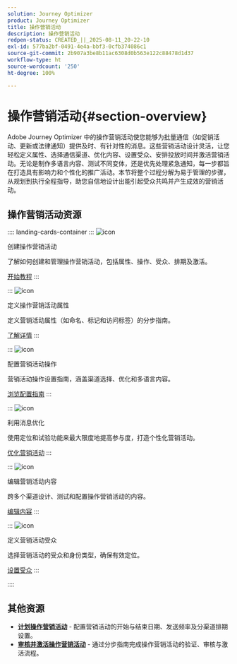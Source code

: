 ```yaml
---
solution: Journey Optimizer
product: Journey Optimizer
title: 操作营销活动
description: 操作营销活动
redpen-status: CREATED_||_2025-08-11_20-22-10
exl-id: 577ba2bf-0491-4e4a-bbf3-0cfb374086c1
source-git-commit: 2b907a3be8b11ac6308d0b563e122c88478d1d37
workflow-type: ht
source-wordcount: '250'
ht-degree: 100%

---
```


# 操作营销活动{#section-overview}

Adobe Journey Optimizer 中的操作营销活动使您能够为批量通信（如促销活动、更新或法律通知）提供及时、有针对性的消息。这些营销活动设计灵活，让您轻松定义属性、选择通信渠道、优化内容、设置受众、安排投放时间并激活营销活动。无论是制作多语言内容、测试不同变体，还是优先处理紧急通知，每一步都旨在打造具有影响力和个性化的推广活动。本节将整个过程分解为易于管理的步骤，从规划到执行全程指导，助您自信地设计出能引起受众共鸣并产生成效的营销活动。

## 操作营销活动资源

:::: landing-cards-container
:::
![icon](https://cdn.experienceleague.adobe.com/icons/circle-play.svg?lang=zh-Hans)

创建操作营销活动

了解如何创建和管理操作营销活动，包括属性、操作、受众、排期及激活。

[开始教程](../using/campaigns/create-campaign.md)
:::

:::
![icon](https://cdn.experienceleague.adobe.com/icons/gear.svg?lang=zh-Hans)

定义操作营销活动属性

定义营销活动属性（如命名、标记和访问标签）的分步指南。

[了解详情](../using/campaigns/campaign-properties.md)
:::

:::
![icon](https://cdn.experienceleague.adobe.com/icons/list-check.svg?lang=zh-Hans)

配置营销活动操作

营销活动操作设置指南，涵盖渠道选择、优化和多语言内容。

[浏览配置指南](../using/campaigns/campaign-action.md)
:::

:::
![icon](https://cdn.experienceleague.adobe.com/icons/bullseye.svg?lang=zh-Hans)

利用消息优化

使用定位和试验功能来最大限度地提高参与度，打造个性化营销活动。

[优化营销活动](../using/campaigns/campaigns-message-optimization.md)
:::

:::
![icon](https://cdn.experienceleague.adobe.com/icons/pencil-alt.svg?lang=zh-Hans)

编辑营销活动内容

跨多个渠道设计、测试和配置操作营销活动的内容。

[编辑内容](../using/campaigns/campaign-content.md)
:::

:::
![icon](https://cdn.experienceleague.adobe.com/icons/users.svg?lang=zh-Hans)

定义营销活动受众

选择营销活动的受众和身份类型，确保有效定位。

[设置受众](../using/campaigns/campaign-audience.md)
:::

::::


## 其他资源

- **[计划操作营销活动](../using/campaigns/campaign-schedule.md)** - 配置营销活动的开始与结束日期、发送频率及分渠道排期设置。
- **[审核并激活操作营销活动](../using/campaigns/review-activate-campaign.md)** - 通过分步指南完成操作营销活动的验证、审核与激活流程。
